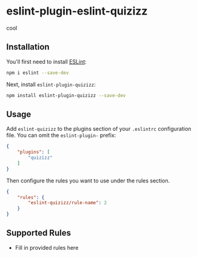 # eslint-plugin-eslint-quizizz

cool

## Installation

You'll first need to install [ESLint](https://eslint.org/):

```sh
npm i eslint --save-dev
```

Next, install `eslint-plugin-quizizz`:

```sh
npm install eslint-plugin-quizizz --save-dev
```

## Usage

Add `eslint-quizizz` to the plugins section of your `.eslintrc` configuration file. You can omit the `eslint-plugin-` prefix:

```json
{
    "plugins": [
        "quizizz"
    ]
}
```


Then configure the rules you want to use under the rules section.

```json
{
    "rules": {
        "eslint-quizizz/rule-name": 2
    }
}
```

## Supported Rules

* Fill in provided rules here



